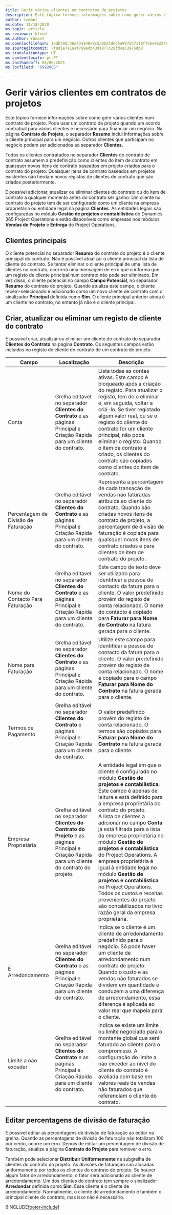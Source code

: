 ```yaml
---
title: Gerir vários clientes em contratos de projetos
description: Este tópico fornece informações sobre como gerir vários clientes num contrato de projeto.
author: rumant
ms.date: 11/18/2020
ms.topic: article
ms.reviewer: kfend
ms.author: rumant
ms.openlocfilehash: 1adb786c36d43a148e8c5a8b25ded5a997557119f7e6e9e2248935ad4ed211d5
ms.sourcegitcommit: 7f8d1e7a16af769adb43d1877c28fdce53975db8
ms.translationtype: HT
ms.contentlocale: pt-PT
ms.lasthandoff: 08/06/2021
ms.locfileid: "6992085"
---
```

# <a name="manage-multiple-customers-on-project-contracts"></a>Gerir vários clientes em contratos de projetos

Este tópico fornece informações sobre como gerir vários clientes num contrato de projeto. Pode usar um contrato de projeto quando um acordo contratual para vários clientes é necessário para financiar um negócio. Na página **Contrato de Projeto**, o separador **Resumo** inclui informações sobre o cliente principal para um negócio. Outros clientes que participam no negócio podem ser adicionados ao separador **Clientes**.

Todos os clientes contratados no separador **Clientes** do contrato de contrato assumem a predefinição como clientes do item de contrato em quaisquer novos itens de contrato baseados em projeto criados para o contrato do projeto. Quaisquer itens de contrato baseados em projetos existentes não herdam novos registos de clientes de contrato que são criados posteriormente.

É possível adicionar, atualizar ou eliminar clientes do contrato ou do item de contrato a qualquer momento antes do contrato ser ganho. Um cliente no contrato do projeto tem de ser configurado como um cliente na empresa proprietária ou entidade legal na página **Clientes**. As entidades legais são configuradas no módulo **Gestão de projetos e contabilística** do Dynamics 365 Project Operations e estão disponíveis como empresas nos módulos **Vendas do Projeto** e **Entrega** do Project Operations.

## <a name="primary-customers"></a>Clientes principais

O cliente potencial no separador **Resumo** do contrato do projeto é o cliente principal do contrato. Não é possível atualizar o cliente principal da lista de cliente do contrato. Se tentar eliminar o cliente principal de uma lista de clientes no contrato, ocorrerá uma mensagem de erro que o informa que um registo de cliente principal num contrato não pode ser eliminado. Em vez disso, o cliente potencial no campo **Campo Potencial**, no separador **Resumo** do contrato do projeto. Quando atualiza este campo, o cliente recém-selecionado é adicionado como um novo cliente de contrato com o sinalizador **Principal** definida como **Sim**. O cliente principal anterior ainda é um cliente no contrato, no entanto já não é o cliente principal.

## <a name="create-update-or-delete-a-contract-customer-record"></a>Criar, atualizar ou eliminar um registo de cliente do contrato

É possível criar, atualizar ou eliminar um cliente do contrato do separador **Clientes do Contrato** na página **Contrato**. Os seguintes campos estão incluídos no registo do cliente do contrato de um contrato de projeto.

| **Campo** | **Localização** | **Descrição** | 
| --- | --- | --- | 
| Conta | Grelha editável no separador **Clientes do Contrato** e as páginas Principal e Criação Rápida para um cliente do contrato. | Lista todas as contas ativas. Este campo é bloqueado após a criação do registo. Para atualizar o registo, tem de o eliminar e, em seguida, voltar a criá-lo. Se tiver registado algum valor real, ou se o registo do cliente do contrato for um cliente principal, não pode eliminar o registo. Quando o item de contrato é criado, os clientes do contrato são copiados como clientes do item de contrato. |
| Percentagem de Divisão de Faturação | Grelha editável no separador **Clientes do Contrato** e as páginas Principal e Criação Rápida para um cliente do contrato. | Representa a percentagem de cada transação de vendas não faturadas atribuída ao cliente do contrato. Quando são criadas novos itens de contrato de projeto, a percentagem de divisão de faturação é copiada para quaisquer novos itens de contrato criados e para clientes de item de contrato do projeto. |
| Nome do Contacto Para Faturação | Grelha editável no separador **Clientes do Contrato** e as páginas Principal e Criação Rápida para um cliente do contrato. | Este campo de texto deve ser utilizado para identificar a pessoa de contacto da fatura para o cliente. O valor predefinido provém do registo de conta relacionado. O nome do contacto é copiado para **Faturar para Nome do Contrato** na fatura gerada para o cliente. |
| Nome para Faturação | Grelha editável no separador **Clientes do Contrato** e as páginas Principal e Criação Rápida para um cliente do contrato. | Utilize este campo para identificar a pessoa de contacto da fatura para o cliente. O valor predefinido provém do registo de conta relacionado. O nome é copiado para o campo **Faturar para Nome do Contrato** na fatura gerada para o cliente. |
| Termos de Pagamento | Grelha editável no separador **Clientes do Contrato** e páginas Principal e Criação Rápida para um cliente do contrato. | O valor predefinido provém do registo de conta relacionado. O termos são copiados para **Faturar para Nome do Contrato** na fatura gerada para o cliente. |
| Empresa Proprietária | Grelha editável no separador **Clientes do Contrato do Projeto** e as páginas Principal e Criação Rápida para um cliente do contrato do projeto. | A entidade legal em que o cliente é configurado no módulo **Gestão de projetos e contabilística**. Este campo é apenas de leitura e está definido para a empresa proprietária do contrato do projeto.</br>A lista de clientes a adicionar no campo **Conta** já está filtrada para a lista da empresa proprietária no módulo **Gestão de projetos e contabilística** do Project Operations. A empresa proprietária é igual à entidade legal no módulo **Gestão de projetos e contabilística** no Project Operations. Todos os custos e receitas provenientes do projeto são contabilizados no livro razão geral da empresa proprietária. |
| É Arredondamento | Grelha editável no separador **Clientes do Contrato** e as páginas Principal e Criação Rápida para um cliente do contrato. | Indica se o cliente é um cliente de arredondamento predefinido para o negócio. Só pode haver um cliente de arredondamento num contrato de projeto. Quando o custo e as vendas não faturados se dividem em quantidade e conduzem a uma diferença de arredondamento, essa diferença é aplicada ao valor real que mapeia para o cliente. |
| Limite a não exceder | Grelha editável no separador **Clientes do Contrato** e as páginas Principal e Criação Rápida para um cliente do contrato. | Indica se existe um limite ou limite negociado para o montante global que será faturado ao cliente para o compromisso. A configuração do limite a não exceder ao nível do cliente do contrato é avaliada com base em valores reais de vendas não faturados que referenciam o cliente do contrato. |

## <a name="edit-billing-split-percentages"></a>Editar percentagens de divisão de faturação

É possível editar as percentagens de divisão de faturação ao editar na grelha. Quando as percentagens de divisão de faturação não totalizam 100 por cento, ocorre um erro. Depois de editar um percentagem de divisão de faturação, atualize a página **Contrato do Projeto** para remover o erro.

Também pode selecionar **Distribuir Uniformemente** na subgrelha de clientes do contrato do projeto. As divisões de faturação são alocadas uniformemente por todos os clientes do contrato do projeto. Se houver algum fator de arredondamento, o fator será adicionado ao cliente de arredondamento. Um dos clientes do contrato tem sempre o sinalizador **Arredondar** definida como **Sim**. Esse cliente é o cliente de arredondamento. Normalmente, o cliente de arredondamento é também o principal cliente do contrato, mas isso não é necessário.


[!INCLUDE[footer-include](../includes/footer-banner.md)]